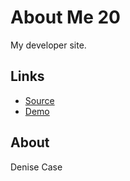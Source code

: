 # About Me 20

My developer site.

## Links

- [Source](https://github.com/profcase/about-me-20)
- [Demo](https://profcase.github.io/about-me-20/)

## About

Denise Case
